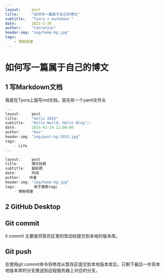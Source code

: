 ```yaml
---
layout:     post
title:      "如何写一篇属于自己的博文"
subtitle:   "Tyora + markdown "
date:       2023-5-30
author:     "tanrenjun"
header-img: "img/home-bg.jpg"
tags:
    - 博客搭建
---
```


# 如何写一篇属于自己的博文

## 1 写Markdown文档

 我是在Tyora上面写md文档，首先有一个yaml文件头

```javascript
---
layout:     post
title:      "Hello 2015"
subtitle:   "Hello World, Hello Blog"//
date:       2015-01-29 12:00:00
author:     "Hux"
header-img: "img/post-bg-2015.jpg"
tags:
    - Life
---
```

````javascript
layout:     post
title:      博文标题
subtitle:   副标题
date:       时间
author:    作者
header-img: "img/home-bg.jpg"
tags:        用于搜素tags
    - 博客搭建
````

## 2 GitHub Desktop

## Git commit

it commit 主要是将暂存区里的改动给提交到本地的版本库。

## Git push

在使用git commit命令将修改从暂存区提交到本地版本库后，只剩下最后一步将本地版本库的分支推送到远程服务器上对应的分支。

